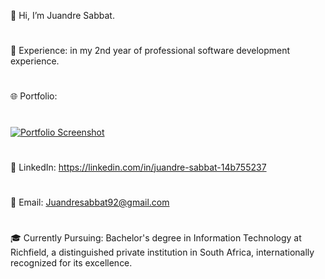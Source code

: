 👋 Hi, I’m Juandre Sabbat.
#
💼 Experience: in my 2nd year of professional software development experience. 
#
🌐 Portfolio:
#
[![Portfolio Screenshot](https://github.com/user-attachments/assets/8756ee8f-9bdb-4c52-aea3-0270ff8b6bab)](https://2024-port-website.vercel.app/)



#
🔗 LinkedIn: https://linkedin.com/in/juandre-sabbat-14b755237
#
📧 Email: Juandresabbat92@gmail.com
#
🎓 Currently Pursuing: Bachelor's degree in Information Technology at Richfield, a distinguished private institution in South Africa, internationally recognized for its excellence.
 
